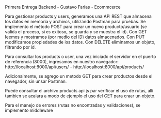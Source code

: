 Primera Entrega Backend - Gustavo Farias - Ecommcerce

Para gestionar products y users, generamos una API REST que almacena los datos en memoria y archivos, utilizando Postman para pruebas. Se implemento el método POST para crear un nuevo producto/usuario (se valida el proceso, si es exitoso, se guarda y se muestra el id). Con GET leemos y mostramos (por medio del ID) datos almacenados. Con PUT modificamos propiedades de los datos. Con DELETE eliminamos un objeto, filtrando por id.

Para consultar los products o user, una vez iniciado el servidor en el puerto de referencia (8000), ingresamos en nuestro navegador:
http://localhost:8000/api/users/ - http://localhost:8000/api/products/

Adicionalmente, se agrego un metodo GET para crear productos desde el navegador, sin unsar Postman.

Puede consultar el archivo products.api.js par verificar el uso de rutas, alli tambien se acalara a modo de ejemplo el uso del GET para craar un objeto.

Para el manejo de errores (rutas no encontradas y validaciones), se implemento middleware
